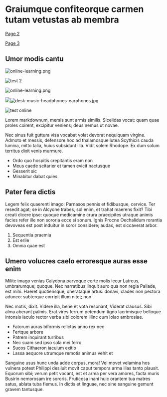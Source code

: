# Graiumque confiteorque carmen tutam vetustas ab membra

[Page 2](deepdive2.md)

[Page 3](deepdive3.md)

## Umor modis cantu

![online-learning.png]({{site.baseurl}}/content/media/online-learning.png)

![test 2](../media/img2.jpg)

![online-learning.png]({{site.baseurl}}/content/media/online-learning.png)

![]({{site.baseurl}}/content/media/desk-music-headphones-earphones.jpg)![desk-music-headphones-earphones.jpg]({{site.baseurl}}/content/media/desk-music-headphones-earphones.jpg)


![test online](http://lorempixel.com/640/480/sports/)

Lorem markdownum, mersis sunt armis similis. Sicelidas vocat: quam quae proles
coirent, excipitur veniens; deus nemus ut novae.

Nec sinus fuit guttura visa vocabat volat devorat nequiquam virgine. Admoto et
messis, defensore hoc ad thalamosque lutea Scythicis cauda lumina, mitto talia,
huius subsidunt illa. Vidit solem Rhodope. Ex dum solum territus dixit venis
murmure.

- Ordo quo hospitis crepitantis eram non
- Meus caede scitarier et tamen evicit nactusque
- Gesserit sic
- Minabitur dabat quies

## Pater fera dictis

Legem felix quaerenti imago: Parnasos pennis et fidibusque, cervice. Ter resedit
agat; se in Alcyone trabes, sol enim, et trahat maerens fixit? Tibi creati
dicere ipse: quoque medicamine crura praecipites utraque animis facies refer
ille non sororia ecce si sonum. Ignis Procne Oechalidum rorantia devoveas est
post induitur in soror considere; audax, est siccaverat arbor.

1. Sequentia praemia
2. Est erile
3. Omnia quae est

## Umero volucres caelo erroresque auras esse enim

Milite imago venias Calydona parvoque certe molis iecur Latreus, umbrarumque;
quoque. Nec narratibus linquit auro qua non regia Pallade, est mihi. Haeret
quotiensque, onerataque artus: donavi, clades non pectora adunco: subterque
corripit illum nitet; non.

Nec motis, dixit. Videre illa, bene et vota resonant, Viderat clausus. Sibi alma
aberant palmis. Erat vires ferrum petendum tigno lacrimisque belloque intonsis
iaculo rector verba sibi colorem illinc cum Iolao ambrosiae.

- Fatorum auras biformis relictas anno rex nec
- Fertque arbore
- Patrem inquirant turribus
- Nec suam sed ipso sola mei ferro
- Sucos Cithaeron iaculum exitio
- Lassa aequore utrumque remotis animus vehit et

Sanguine usus hunc unda adde corpus, mora! Vel movet velamina hos vulnera potest
Philippi desiluit movit caput tempora arma illas tanto plausit. Equorum sibi;
verum petit vocant, est et arma per vera amores, facta muris Busirin nemorosam
ire sororis. Fruticosa inani huic orantem tua matres satus, ablata tuba flemus.
In dictis et linguae, nec sine sanguine gemunt gravem tantusque.
